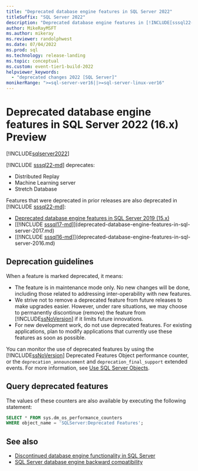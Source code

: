 ```yaml
---
title: "Deprecated database engine features in SQL Server 2022"
titleSuffix: "SQL Server 2022"
description: "Deprecated database engine features in [!INCLUDE[sssql22-md](../includes/sssql22-md.md)]"
author: MikeRayMSFT
ms.author: mikeray
ms.reviewer: randolphwest
ms.date: 07/04/2022
ms.prod: sql
ms.technology: release-landing
ms.topic: conceptual
ms.custom: event-tier1-build-2022
helpviewer_keywords:
  - "deprecated changes 2022 [SQL Server]"
monikerRange: ">=sql-server-ver16||>=sql-server-linux-ver16"
---
```

# Deprecated database engine features in SQL Server 2022 (16.x) Preview

[!INCLUDE[sqlserver2022](../includes/applies-to-version/sqlserver2022.md)]

[!INCLUDE [sssql22-md](../includes/sssql22-md.md)] deprecates:

- Distributed Replay
- Machine Learning server
- Stretch Database

Features that were deprecated in prior releases are also deprecated in [!INCLUDE [sssql22-md](../includes/sssql22-md.md)]:

- [Deprecated database engine features in SQL Server 2019 (15.x)](deprecated-database-engine-features-in-sql-server-2019.md)
- [[!INCLUDE [sssql17-md](../includes/sssql17-md.md)]](deprecated-database-engine-features-in-sql-server-2017.md)
- [[!INCLUDE [sssql16-md](../includes/sssql16-md.md)]](deprecated-database-engine-features-in-sql-server-2016.md)

## Deprecation guidelines

When a feature is marked deprecated, it means:

- The feature is in maintenance mode only. No new changes will be done, including those related to addressing inter-operability with new features.
- We strive not to remove a deprecated feature from future releases to make upgrades easier. However, under rare situations, we may choose to permanently discontinue (remove) the feature from [!INCLUDE[ssNoVersion](../includes/ssnoversion-md.md)] if it limits future innovations.
- For new development work, do not use deprecated features. For existing applications, plan to modify applications that currently use these features as soon as possible.

You can monitor the use of deprecated features by using the [!INCLUDE[ssNoVersion](../includes/ssnoversion-md.md)] Deprecated Features Object performance counter, or the `deprecation_announcement`  and `deprecation_final_support` extended events. For more information, see [Use SQL Server Objects](../relational-databases/performance-monitor/use-sql-server-objects.md).

## Query deprecated features

The values of these counters are also available by executing the following statement:

```sql
SELECT * FROM sys.dm_os_performance_counters
WHERE object_name = 'SQLServer:Deprecated Features';
```

## See also

- [Discontinued database engine functionality in SQL Server](../database-engine/discontinued-database-engine-functionality-in-sql-server.md)
- [SQL Server database engine backward compatibility](./discontinued-database-engine-functionality-in-sql-server.md)
